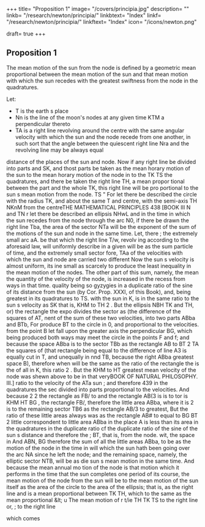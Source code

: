 +++
title= "Proposition 1"
image= "/covers/principia.jpg"
description= ""
linkb= "/research/newton/principia/"
linkbtext= "Index"
linkf= "/research/newton/principia/"
linkftext= "Index"
icon= "/icons/newton.png"

draft= true
+++

## Proposition 1

The mean motion of the sun from the node is defined by a geometric mean proportional between the mean motion of the sun and that mean motion with which the sun recedes with the greatest swiftness from the node in the quadratures.


Let:

- T is the earth s place
- Nn is the line of the moon's nodes at any given time KTM a perpendicular thereto
- TA is a right line revolving around the centre with the same angular velocity with which the sun and
the node recede from one another, in such sort that the angle between the quiescent right line Nra and the revolving line may be always equal

distance of the places of the sun and node.
Now if any right line
be divided into parts
and SK, and thost parts be taken as the
mean horary motion of the sun to the mean horary motion of the node in
to the
TK
TS
the quadratures, and there be taken the right line TH, a mean propor
tional between the part
and the whole TK, this right line will be pro
portional to the sun s mean motion from the node.
TS
&quot;
For
let
there be described the circle
with the radius
TK,
and about the same
T and
centre, with the semi-axis TH
NKnM
from the centreTHE MATHEMATICAL PRINCIPLES
438
[BOOK
III
N
and TN r let there be described an ellipsis NHwL and in the time in
which the sun recedes from the node through the arc N0, if there be drawn
the right line Tba, the area of the sector NTa will be the exponent of the
sum of the motions of the sun and node in the same time. Let, there
;
the extremely small arc aA. be that which the right line T/w, revolv
ing according to the aforesaid law, will uniformly describe in a given
will be as the sum
particle of time, and the extremely small sector
fore,
TAa
of the velocities with which the sun and node are carried two different
Now the sun s velocity is almost uniform, its ine
small as scarcely to produce the least inequality in the
mean motion of the nodes. The other part of this sum, namely, the mean
the
quantity of the velocity of the node, is increased in the recess from
ways
in that time.
quality being so
gyzygies in a duplicate ratio of the sine of its distance from the sun (by
Cor. Prop. XXXI, of this Book), and, being greatest in its quadratures
to TS.
with the sun in K, is in the same ratio to the sun s velocity as
SK
that
is,
KHM to TH
2
.
But the
ellipsis
NBH
TK
and
TH, or) the rectangle
the expo
divides the sector
as (the difference of the squares of
AT,
nent of the sum of these two velocities, into two parts ABba and BTb,
For produce BT to the circle in 0, and
proportional to the velocities.
from the point B let fall upon the greater axis the perpendicular BG,
which being produced both ways may meet the circle in the points F and
f; and because the space ABba is to the sector TBb as the rectangle AB
to
BT
2
TA
the squares of
(that rectangle being equal to the difference of
line A3 is equally cut in T, and unequally in
nnd TB, because the right
ABba
greatest
space
B), therefore when
will be the same as the ratio of the rectangle
the
is
the
of all in K, this ratio
2
.
But the
KHM to HT
greatest
mean
velocity
of the node was shewn above to be in that veryBOOK
OF NATURAL PHILOSOPHY.
III.]
ratio to the velocity of the
ATa
sun
;
and therefore
439
in the quadratures the sec
divided into parts proportional to the velocities.
And because
2
2
the rectangle
as FB/ to
and the rectangle AB(3 is
is to
tor
is
KHM
HT
BG
,
the rectangle FB/, therefore the little area ABba, where it is
2
is
to the remaining sector TB6 as the rectangle AB/3 to
greatest,
But the ratio of these little areas always was as the rectangle AB# to
equal to
BG
BT
2
little
correspondent
to
little area ABba in the place A is less than its
area in the quadratures in the duplicate ratio cf
the duplicate ratio of the sine of the sun s distance
and therefore the
;
BT,
that
is,
from the node.
wit, the space
in
And
ABN,
BG
therefore the
sum
of
all
the little areas
ABba,
to
be as the motion of the node in the time in
will
which the sun hath been going over the arc NA since he left the node;
and the remaining space, namely, the elliptic sector NTB, will be as die
sun s mean motion in the same time. And because the mean annual mo
tion of the node is that motion which it performs in the time that the sun
completes one period of its course, the mean motion of the node from the
sun will be to the mean motion of the sun itself as the area of the circle
to the
area of the ellipsis; that is, as the right line
and
is a mean proportional between
TK
TH, which
to the
same
as the
mean
proportional
&amp;lt;
u
The mean motion of
r
t/ie
TH
TK
TS
to the right line
or,
;
to the right line

which comes



